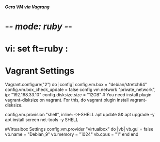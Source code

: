 ##### Gera VM via Vagrang
# -*- mode: ruby -*-
# vi: set ft=ruby :

# Vagrant Settings
Vagrant.configure("2") do |config|
  config.vm.box = "debian/stretch64"
  config.vm.box_check_update = false
  config.vm.network "private_network", ip: "192.168.33.10"
  config.disksize.size = "12GB" # You need install plugin vagrant-disksize on vagrant. For this, do vagrant plugin install vagrant-disksize.

  config.vm.provision "shell", inline: <<-SHELL
    apt update && apt upgrade -y
    apt install screen net-tools -y
  SHELL

  #Virtualbox Settings
  config.vm.provider "virtualbox" do |vb|
    vb.gui = false
    vb.name = "Debian_9"
    vb.memory = "1024"
    vb.cpus = "1"
  end
end
